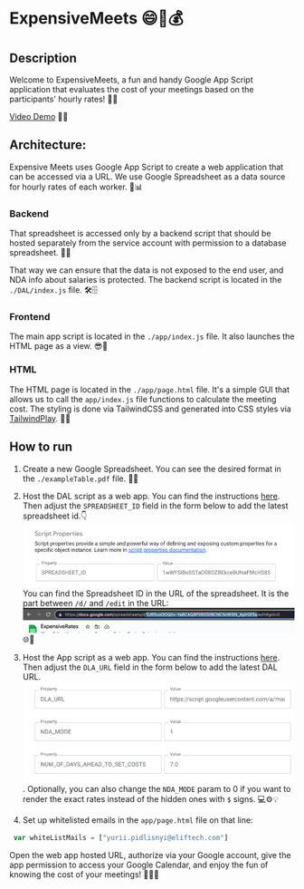 # ExpensiveMeets 😄📅💰

## Description
Welcome to ExpensiveMeets, a fun and handy Google App Script application that evaluates the cost of your meetings based on the participants' hourly rates! 💼💵

[Video Demo](https://www.loom.com/share/e32967da9b5b4d13a1c8651b19431c4b?sid=f71a4f34-8567-4411-83d2-f759d43647b6) 🎥🚀

## Architecture:
Expensive Meets uses Google App Script to create a web application that can be accessed via a URL. We use Google Spreadsheet as a data source for hourly rates of each worker. 🏢📊

### Backend
That spreadsheet is accessed only by a backend script that should be hosted separately from the service account with permission to a database spreadsheet. 🔐💾

That way we can ensure that the data is not exposed to the end user, and NDA info about salaries is protected. The backend script is located in the `./DAL/index.js` file. 🛠️🗄️

### Frontend
The main app script is located in the `./app/index.js` file. It also launches the HTML page as a view. 😎🚀

### HTML
The HTML page is located in the `./app/page.html` file. It's a simple GUI that allows us to call the `app/index.js` file functions to calculate the meeting cost. The styling is done via TailwindCSS and generated into CSS styles via [TailwindPlay](https://play.tailwindcss.com/). 🎨✨

## How to run
1. Create a new Google Spreadsheet. You can see the desired format in the `./exampleTable.pdf` file. 📝🆕

2. Host the DAL script as a web app. You can find the instructions [here](https://developers.google.com/apps-script/guides/web). Then adjust the `SPREADSHEET_ID` field in the form below to add the latest spreadsheet id.👇 ![img.png](static/dal-spreadsheet-id-select.png) You can find the Spreadsheet ID in the URL of the spreadsheet. It is the part between `/d/` and `/edit` in the URL: ![spreadsheet-id.png](static/spreadsheet-id.png) 🌐🔗

3. Host the App script as a web app. You can find the instructions [here](https://developers.google.com/apps-script/guides/web). Then adjust the `DLA_URL` field in the form below to add the latest DAL URL.![img.png](static/app-props.png). Optionally, you can also change the `NDA_MODE` param to 0 if you want to render the exact rates instead of the hidden ones with `$` signs. 💻⚙️💡

4. Set up whitelisted emails in the `app/page.html` file on that line:
```javascript
 var whiteListMails = ["yurii.pidlisnyi@eliftech.com"]
```
Open the web app hosted URL, authorize via your Google account, give the app permission to access your Google Calendar, and enjoy the fun of knowing the cost of your meetings! 🎉📆✨